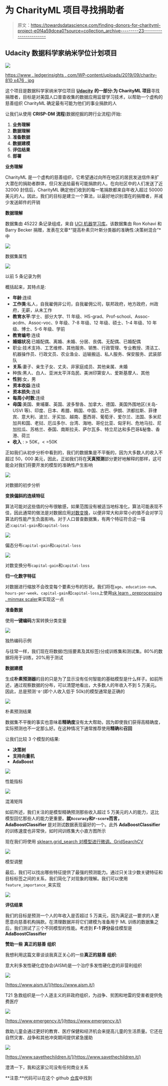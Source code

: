 # 为 CharityML 项目寻找捐助者

> 原文：<https://towardsdatascience.com/finding-donors-for-charityml-project-e0f4a59dcea0?source=collection_archive---------23----------------------->

## Udacity 数据科学家纳米学位计划项目

![](img/73b5dc85fbeece23b5faca2b1f8deebc.png)

[https://www . ledgerinsights . com/WP-content/uploads/2019/09/charity-810 x476 . jpg](https://www.ledgerinsights.com/wp-content/uploads/2019/09/charity-810x476.jpg)

这个项目是数据科学家纳米学位项目 [**Udacity**](https://eu.udacity.com/) **的一部分:为 CharityML 项目**寻找捐赠者，目标是对美国人口普查收集的数据应用监督学习技术，以帮助一个虚构的慈善组织 CharityML 确定最有可能为他们的事业捐款的人

让我们从使用 **CRISP-DM 流程**(数据挖掘的跨行业流程)开始:

1.  **业务理解**
2.  **数据理解**
3.  **准备数据**
4.  **数据建模**
5.  **评估结果**
6.  **部署**

**业务理解**

CharityML 是一个虚构的慈善组织，它希望通过向所在地区的居民发送信件来扩大潜在的捐助者群体，但只发送给最有可能捐款的人。在向社区中的人们发送了近 32000 封信后，CharityML 确定他们收到的每一笔捐款都来自年收入超过 50000 美元的人。因此，我们的目标是建立一个算法，以最好地识别潜在的捐赠者，并减少发送邮件的开销

**数据理解**

数据集由 45222 条记录组成，来自 [UCI 机器学习库](https://archive.ics.uci.edu/ml/datasets/Census+Income)。该数据集由 Ron Kohavi 和 Barry Becker 捐赠，发表在文章*“提高朴素贝叶斯分类器的准确性:决策树混合”*中

![](img/98b9a8edf17ad4b0dd82ecb9d6ab271a.png)

数据集属性

![](img/623038ee940a7bc0d6c4cfde271e28d5.png)

以前 5 条记录为例

概括起来，其特点是:

*   **年龄**:连续
*   **工作类**:私人，自我雇佣非公司，自我雇佣公司，联邦政府，地方政府，州政府，无薪，从未工作
*   **教育水平**:学士、部分大学、11 年级、HS-grad、Prof-school、Assoc-acdm、Assoc-voc、9 年级、7-8 年级、12 年级、硕士、1-4 年级、10 年级、博士、5-6 年级、学前
*   **教育编号**:连续
*   **婚姻状况**:已婚配偶、离婚、未婚、分居、丧偶、无配偶、已婚配偶
*   职业:技术支持、工艺维修、其他服务、销售、行政管理、专业教授、清洁工、机器操作员、行政文员、农业渔业、运输搬运、私人服务、保安服务、武装部队
*   **关系**:妻子、亲生子女、丈夫、非家庭成员、其他亲属、未婚
*   种族:黑人、白人、亚洲太平洋岛民、美洲印第安人、爱斯基摩人、其他
*   **性别**:女，男
*   **资本收益**:连续
*   **资本损失**:连续
*   **每周小时数**:连续
*   **母国**:美国、柬埔寨、英国、波多黎各、加拿大、德国、美国外围地区(关岛-USVI 等)、印度、日本、希腊、韩国、中国、古巴、伊朗、洪都拉斯、菲律宾、意大利、波兰、牙买加、越南、墨西哥、葡萄牙、爱尔兰、法国、多米尼加共和国、老挝、厄瓜多尔、台湾、海地、哥伦比亚、匈牙利、危地马拉、尼加拉瓜、苏格兰、泰国、南斯拉夫、萨尔瓦多、特立尼达和多巴哥&秘鲁、香港、荷兰
*   **收入** : > 50K，< =50K

正如我们从初步分析中看到的，我们的数据集是不平衡的，因为大多数人的收入不超过 50，000 美元，因此，正如我们将在**天真预测**部分更好地解释的那样，这可能会对我们将要开发的模型的准确性产生影响

![](img/ef7ebf5d673758d14bdc96e80579517f.png)

对数据的初步分析

**变换偏斜的连续特征**

算法可能对这些值的分布很敏感，如果范围没有被适当地标准化，算法可能表现不佳，因此通常的做法是对数据应用[对数变换](https://en.wikipedia.org/wiki/Data_transformation_(statistics))，以便非常大和非常小的值不会对学习算法的性能产生负面影响。对于人口普查数据集，有两个特征符合这一描述:`capital-gain`和`capital-loss`

![](img/7ef165210e141896b26cef6eb466ca19.png)

偏态分布`capital-gain`和`capital-loss`

![](img/99b1ef4edf11b8a1b1aa6ba797263e53.png)

对数变换分布`capital-gain`和`capital-loss`

**归一化数字特征**

对数据进行缩放不会改变每个要素分布的形状。我们将在`age`、`education-num`、`hours-per-week`、`capital-gain`和`capital-loss`上使用[sk learn . preprocessing . minmax scaler](http://scikit-learn.org/stable/modules/generated/sklearn.preprocessing.MinMaxScaler.html)来实现这一点

**准备数据**

使用**一键编码**方案转换分类变量

![](img/37f18e89ae3a18140bf8ea7cbfaa157e.png)

独热编码示例

与往常一样，我们现在将数据(包括要素及其标签)分成训练集和测试集。80%的数据将用于训练，20%用于测试

**数据建模**

生成**朴素预测器**的目的只是为了显示没有任何智能的基础模型是什么样子。如前所述，通过观察数据的分布，可以清楚地看出，大多数人的年收入不到 5 万美元。因此，总是预测`'0'`(即个人收入低于 50k)的模型通常是正确的

![](img/188dbcaa54e98dc7795041ffdbd1d008.png)

朴素预测结果

数据集不平衡的事实也意味着**精确度**没有太大帮助，因为即使我们获得高精确度，实际预测也不一定那么好。在这种情况下通常推荐使用**精确**和**召回**

让我们比较 3 个模型的结果:

*   **决策树**
*   **支持向量机**
*   **AdaBoost**

![](img/2b3ce9238e5a806f383de69f4832a4c7.png)

性能指标

![](img/c7181fa133a92185ac496e8620634eb5.png)

混淆矩阵

如前所述，我们关注的是模型精确预测那些收入超过 5 万美元的人的能力，这比模型回忆那些人的能力更重要。**就`Accuracy`和`F-score`而言，AdaBoostClassifier** 是对测试数据表现最好的一个。此外 **AdaBoostClassifier** 的训练速度也非常快，如时间训练集大小直方图所示

现在我们将使用 [sklearn.grid_search 对模型进行微调。GridSearchCV](http://scikit-learn.org/0.17/modules/generated/sklearn.grid_search.GridSearchCV.html)

![](img/c3a084b112adbfbb7806d0333986502d.png)

模型调整

最后，我们可以找出哪些特征提供了最强的预测能力。通过只关注少数关键特征和目标标签之间的关系，我们简化了对现象的理解。我们可以使用`feature_importance_`来实现

![](img/ed7cd4a59d8d284d62a3ec616aced0f0.png)

**评估结果**

我们的目标是预测一个人的年收入是否超过 5 万美元，因为满足这一要求的人更愿意向慈善机构捐款。在清理数据并将它们建模为准备用于 ML 训练的数据集之后，我们测试了三个不同模型的性能。考虑到 **F-1 评分**最佳模型是 **AdaBoostClassifier**

**赞助一些** **真正的慈善** **组织**

我想利用这篇文章谈谈我真正关心的一些**真正的慈善** **组织**:

意大利多发性硬化症协会(AISM)是一个治疗多发性硬化症的非营利组织

![](img/81d902448653507cda9cc99b6c3ce45c.png)

[https://www.aism.it/](https://www.aism.it/)

T21 急救组织是一个人道主义的非政府组织，为战争、贫困和地雷的受害者提供免费医疗

![](img/3fbf54cd5718a79b603dac01d19a1e13.png)

[https://www.emergency.it/](https://www.emergency.it/)

救助儿童会通过更好的教育、医疗保健和经济机会来提高儿童的生活质量。它还在自然灾害、战争和其他冲突期间提供紧急援助

![](img/230065050de7e87470f5f1e511d0c6a6.png)

[https://www.savethechildren.it/](https://www.savethechildren.it/)

澄清一下，我和这家公司没有任何商业关系

**注意:**代码可以在这个 github [仓库](https://github.com/simonerigoni/finding_donors_project)中找到